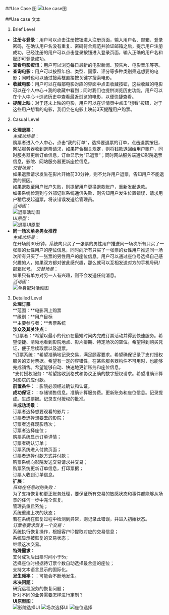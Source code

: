 ##Use Case 图
![Use case图][7]

##Use case 文本

 1. Brief Level
 - **注册与登录**：用户可以点击注册按钮进入注册页面，输入用户名、邮箱、登录密码，在确认用户名没有重复、密码符合规范并验证邮箱之后，提示用户注册成功。已经注册的用户可以点击登录按钮进入登录页面，输入正确的用户名和密即可登录成功。
 - **查看电影资讯**：用户可以浏览每日最新的电影新闻、预告片、电影音乐等等。
 - **查询电影**：用户可以按照年份、类型、国家、评分等多种类别筛选想要的电影；同时也可以通过搜索框直接按关键字搜索电影。
 - **收藏电影**：用户可以在每部电影对应的界面中点击收藏按钮，这些收藏的电影可以在个人中心->我的收藏中看到；同时我们也提供浏览历史功能，用户可以在个人中心->浏览历史中查看最近浏览的电影，以便快捷查看。
 - **提醒上映**：对于还未上映的电影，用户可以在详情页中点击“想看”按钮，对于这些用户想看的电影，我们会在电影上映前3天提醒用户购票。

 2. Casual Level
 - **处理退票**：  
 *主成功场景*：  
 购票者进入个人中心，点击“我的订单”，选择要退票的订单，点击退票按钮，网站服务器收到退票请求，如果符合相关规定，则将钱款退回给用户账户，同时服务器更新订单信息，订单显示为“已退票”；同时网站服务端通知影院退票信息，影院、网站服务器更新座位信息。  
 *交替场景*：  
 如果退票请求发生在影片开始前30分钟，则不允许用户退票，告知用户不能退票的原因。   
 如果退款至用户账户失败，则提醒用户更换退款账户，重新发起退款。  
 如果系统检测到与外部记账系统通信失败，则告知用户发生位置错误，请求用户稍后发起退票，将该错误发送给管理员。  
 *活动图*：  
 ![退票活动图][1]  
 *UI原型*：  
 ![退票UI原型][2]  
 - **同一场次单身男女推荐**  
 *主成功场景*：  
 在开场前30分钟，系统向只买了一张票的男性用户推送同一场次所有只买了一张票的女性用户的座位信息，同时向所有只买了一张票的女性用户推送同一场次所有只买了一张票的男性用户的座位信息。用户可以通过座位号选择自己感兴趣的人，如果双方都对彼此感兴趣，那么就可以互相发送对方的手机号码/邮箱账号。
 *交替场景*：  
 如果只有单方对另一人有兴趣，则不会发送任何消息。  
 *活动图*：  
 ![单身配对活动图][3]  
 3. Detailed Level  
 **处理订票**  
 **范围：**电影网上购票  
 **级别：**用户目标  
 **主要参与者：**售票系统  
 **涉众及其关注点：**  
 *订票者：*希望以最小的代价在最短时间内完成订票活动并得到快速服务。希望便捷、清晰地看到影院地点、影片排期、特定场次的空位。希望得到购买凭证，便于后续取票以及退票。  
 *订票系统：*希望准确地记录交易，满足顾客要求。希望确保记录了支付授权服务的支付票据。希望有一定的容错性，在某些服务器构件不可用时，也能够完成销售。希望能够自动、快速地更新账务和座位信息。  
 *支付授权服务：*希望接收到格式和协议正确的数字授权请求。希望准确计算对影院的应付款。  
 **前置条件：**：影院必须经过确认和认证。  
 **成功保证：**：存储销售信息。准确计算服务费。更新账务和座位信息。记录提成。生成票据。记录支付授权的批准。  
 **主成功场景：**  
 订票者选择想要观看的影片；  
 订票者选择想要去的影院；  
 订票者选择观影场次；  
 订票者选择座位；  
 购票系统显示订单详情；  
 订票者确认订单；  
 订票系统进入付款页面；  
 订票者选择付款方式并付款；  
 购票系统向影院发送交易请求并交易；  
 购票系统更新订单信息，打印票据；  
 订票人收到订单信息。  
 **扩展：**  
 *系统在任意时刻失败：*  
 为了支持恢复和更正账务处理，要保证所有交易的敏感状态和事件都能够从场景的任何一步中完全恢复。  
 管理员重启系统；  
 系统重建上次的状态；  
 若在系统在恢复过程中检测到异常，则记录此错误，并进入初始状态。  
 *订票者要求恢复一个交易：*  
 系统执行恢复操作，根据客户ID提取对应的交易信息；  
 系统显示被恢复的交易状态；  
 继续这次交易。  
 **特殊需求：**  
 支付成功后出票时间小于5s;  
 选择座位时根据待订票个数自动选择最合适的座位；  
 支持文本语言显示的国际化。  
 **发生频率：**：可能会不断地发生。  
 **未决问题：**  
 研究远程服务的恢复问题；  
 针对不同的业务需要怎样进行定制？  
 **UI原型图：**  
 ![影院选择UI][4]
 ![场次选择UI][5]
 ![座位选择][6]


  [1]: https://raw.githubusercontent.com/HYPJUDY/movie-ticket-and-service-website/master/assets/images/%E5%A4%84%E7%90%86%E9%80%80%E7%A5%A8_%E6%B4%BB%E5%8A%A8%E5%9B%BE.PNG
  [2]: https://raw.githubusercontent.com/HYPJUDY/movie-ticket-and-service-website/master/assets/images/%E9%80%80%E7%A5%A8_UI%E5%8E%9F%E5%9E%8B.png
  [3]: https://raw.githubusercontent.com/HYPJUDY/movie-ticket-and-service-website/master/assets/images/%E5%8D%95%E8%BA%AB%E4%BA%A4%E5%8F%8B_%E6%B4%BB%E5%8A%A8%E5%9B%BE.png
  [4]: https://raw.githubusercontent.com/HYPJUDY/movie-ticket-and-service-website/master/assets/images/%E5%BD%B1%E9%99%A2%E9%80%89%E6%8B%A9_UI.jpg
  [5]: https://raw.githubusercontent.com/HYPJUDY/movie-ticket-and-service-website/master/assets/images/%E5%9C%BA%E6%AC%A1%E9%80%89%E6%8B%A9_UI.jpg
  [6]: https://raw.githubusercontent.com/HYPJUDY/movie-ticket-and-service-website/master/assets/images/%E5%BA%A7%E4%BD%8D%E9%80%89%E6%8B%A9_UI.png
  [7]: https://github.com/HYPJUDY/movie-ticket-and-service-website/blob/master/assets/images/Use_Case%E5%9B%BE.png
  
